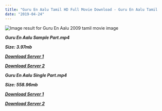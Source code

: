 ```yaml
---
title: "Guru En Aalu Tamil HD Full Movie Download - Guru En Aalu Tamil HD Movie Download"
date: "2019-04-24"
---
```


![Image result for Guru En Aalu 2009 tamil movie image](https://upload.wikimedia.org/wikipedia/en/thumb/4/46/Guru_En_Aalu.jpg/220px-Guru_En_Aalu.jpg)

**_Guru En Aalu Sample Part.mp4_**

**_Size: 3.97mb_**

**_[Download Server 1](http://b4.wetransfer.vip/files/{2c088f659142c0283fde3b45bf50b63be20aae7f704a2f0bf67686df6392cb2e}20Actor{2c088f659142c0283fde3b45bf50b63be20aae7f704a2f0bf67686df6392cb2e}20Hits{2c088f659142c0283fde3b45bf50b63be20aae7f704a2f0bf67686df6392cb2e}20Collection/Madhavan{2c088f659142c0283fde3b45bf50b63be20aae7f704a2f0bf67686df6392cb2e}20Movies{2c088f659142c0283fde3b45bf50b63be20aae7f704a2f0bf67686df6392cb2e}20Collection/Guru{2c088f659142c0283fde3b45bf50b63be20aae7f704a2f0bf67686df6392cb2e}20Enn{2c088f659142c0283fde3b45bf50b63be20aae7f704a2f0bf67686df6392cb2e}20Aalu{2c088f659142c0283fde3b45bf50b63be20aae7f704a2f0bf67686df6392cb2e}20(2009)/Guru{2c088f659142c0283fde3b45bf50b63be20aae7f704a2f0bf67686df6392cb2e}20Enn{2c088f659142c0283fde3b45bf50b63be20aae7f704a2f0bf67686df6392cb2e}20Aalu{2c088f659142c0283fde3b45bf50b63be20aae7f704a2f0bf67686df6392cb2e}20{2c088f659142c0283fde3b45bf50b63be20aae7f704a2f0bf67686df6392cb2e}20Sample{2c088f659142c0283fde3b45bf50b63be20aae7f704a2f0bf67686df6392cb2e}20HD.mp4)_**

**_[Download Server 2](http://b4.wetransfer.vip/files/{2c088f659142c0283fde3b45bf50b63be20aae7f704a2f0bf67686df6392cb2e}20Actor{2c088f659142c0283fde3b45bf50b63be20aae7f704a2f0bf67686df6392cb2e}20Hits{2c088f659142c0283fde3b45bf50b63be20aae7f704a2f0bf67686df6392cb2e}20Collection/Madhavan{2c088f659142c0283fde3b45bf50b63be20aae7f704a2f0bf67686df6392cb2e}20Movies{2c088f659142c0283fde3b45bf50b63be20aae7f704a2f0bf67686df6392cb2e}20Collection/Guru{2c088f659142c0283fde3b45bf50b63be20aae7f704a2f0bf67686df6392cb2e}20Enn{2c088f659142c0283fde3b45bf50b63be20aae7f704a2f0bf67686df6392cb2e}20Aalu{2c088f659142c0283fde3b45bf50b63be20aae7f704a2f0bf67686df6392cb2e}20(2009)/Guru{2c088f659142c0283fde3b45bf50b63be20aae7f704a2f0bf67686df6392cb2e}20Enn{2c088f659142c0283fde3b45bf50b63be20aae7f704a2f0bf67686df6392cb2e}20Aalu{2c088f659142c0283fde3b45bf50b63be20aae7f704a2f0bf67686df6392cb2e}20{2c088f659142c0283fde3b45bf50b63be20aae7f704a2f0bf67686df6392cb2e}20Sample{2c088f659142c0283fde3b45bf50b63be20aae7f704a2f0bf67686df6392cb2e}20HD.mp4)_**

**_Guru En Aalu Single Part.mp4_**

**_Size: 558.96mb_**

**_[Download Server 1](http://b4.wetransfer.vip/files/{2c088f659142c0283fde3b45bf50b63be20aae7f704a2f0bf67686df6392cb2e}20Actor{2c088f659142c0283fde3b45bf50b63be20aae7f704a2f0bf67686df6392cb2e}20Hits{2c088f659142c0283fde3b45bf50b63be20aae7f704a2f0bf67686df6392cb2e}20Collection/Madhavan{2c088f659142c0283fde3b45bf50b63be20aae7f704a2f0bf67686df6392cb2e}20Movies{2c088f659142c0283fde3b45bf50b63be20aae7f704a2f0bf67686df6392cb2e}20Collection/Guru{2c088f659142c0283fde3b45bf50b63be20aae7f704a2f0bf67686df6392cb2e}20Enn{2c088f659142c0283fde3b45bf50b63be20aae7f704a2f0bf67686df6392cb2e}20Aalu{2c088f659142c0283fde3b45bf50b63be20aae7f704a2f0bf67686df6392cb2e}20(2009)/Guru{2c088f659142c0283fde3b45bf50b63be20aae7f704a2f0bf67686df6392cb2e}20Enn{2c088f659142c0283fde3b45bf50b63be20aae7f704a2f0bf67686df6392cb2e}20Aalu{2c088f659142c0283fde3b45bf50b63be20aae7f704a2f0bf67686df6392cb2e}20{2c088f659142c0283fde3b45bf50b63be20aae7f704a2f0bf67686df6392cb2e}20Single{2c088f659142c0283fde3b45bf50b63be20aae7f704a2f0bf67686df6392cb2e}20Part{2c088f659142c0283fde3b45bf50b63be20aae7f704a2f0bf67686df6392cb2e}20HD.mp4)_**

**_[Download Server 2](http://b4.wetransfer.vip/files/{2c088f659142c0283fde3b45bf50b63be20aae7f704a2f0bf67686df6392cb2e}20Actor{2c088f659142c0283fde3b45bf50b63be20aae7f704a2f0bf67686df6392cb2e}20Hits{2c088f659142c0283fde3b45bf50b63be20aae7f704a2f0bf67686df6392cb2e}20Collection/Madhavan{2c088f659142c0283fde3b45bf50b63be20aae7f704a2f0bf67686df6392cb2e}20Movies{2c088f659142c0283fde3b45bf50b63be20aae7f704a2f0bf67686df6392cb2e}20Collection/Guru{2c088f659142c0283fde3b45bf50b63be20aae7f704a2f0bf67686df6392cb2e}20Enn{2c088f659142c0283fde3b45bf50b63be20aae7f704a2f0bf67686df6392cb2e}20Aalu{2c088f659142c0283fde3b45bf50b63be20aae7f704a2f0bf67686df6392cb2e}20(2009)/Guru{2c088f659142c0283fde3b45bf50b63be20aae7f704a2f0bf67686df6392cb2e}20Enn{2c088f659142c0283fde3b45bf50b63be20aae7f704a2f0bf67686df6392cb2e}20Aalu{2c088f659142c0283fde3b45bf50b63be20aae7f704a2f0bf67686df6392cb2e}20{2c088f659142c0283fde3b45bf50b63be20aae7f704a2f0bf67686df6392cb2e}20Single{2c088f659142c0283fde3b45bf50b63be20aae7f704a2f0bf67686df6392cb2e}20Part{2c088f659142c0283fde3b45bf50b63be20aae7f704a2f0bf67686df6392cb2e}20HD.mp4)_**
